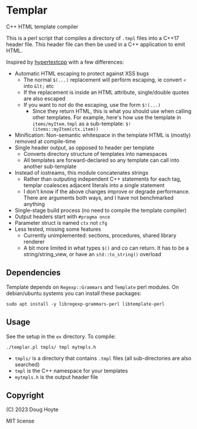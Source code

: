 # Templar

C++ HTML template compiler

This is a perl script that compiles a directory of `.tmpl` files into a C++17 header file. This header file can then be used in a C++ application to emit HTML.

Inspired by [hypertextcpp](https://github.com/kamchatka-volcano/hypertextcpp) with a few differences:

* Automatic HTML escaping to protect against XSS bugs
  * The normal `$(...)` replacement will perform escaping, ie convert `<` into `&lt;` etc
  * If the replacement is inside an HTML attribute, single/double quotes are also escaped
  * If you want to *not* do the escaping, use the form `$!(...)`
    * Since they return HTML, this is what you should use when calling other templates. For example, here's how use the template in `items/myItem.tmpl` as a sub-template: `$!(items::myItem(ctx.item))`
* Minification: Non-semantic whitespace in the template HTML is (mostly) removed at compile-time
* Single header output, as opposed to header per template
  * Converts directory structure of templates into namespaces
  * All templates are forward-declared so any template can call into another sub-template
* Instead of iostreams, this module concatenates strings
  * Rather than outputing independent C++ statements for each tag, templar coalesces adjacent literals into a single statement
  * I don't know if the above changes improve or degrade performance. There are arguments both ways, and I have not benchmarked anything
* Single-stage build process (no need to compile the template compiler)
* Output headers start with `#pragma once`
* Parameter struct is named `ctx` not `cfg`
* Less tested, missing some features
  * Currently unimplemented: sections, procedures, shared library renderer
  * A bit more limited in what types `$()` and co can return. It has to be a string/string_view, or have an `std::to_string()` overload

## Dependencies

Template depends on `Regexp::Grammars` and `Template` perl modules. On debian/ubuntu systems you can install these packages:

    sudo apt install -y libregexp-grammars-perl libtemplate-perl

## Usage

See the setup in the `ex` directory. To compile:

    ./templar.pl tmpls/ tmpl mytmpls.h

* `tmpls/` is a directory that contains `.tmpl` files (all sub-directories are also searched)
* `tmpl` is the C++ namespace for your templates
* `mytmpls.h` is the output header file

## Copyright

(C) 2023 Doug Hoyte

MIT license
